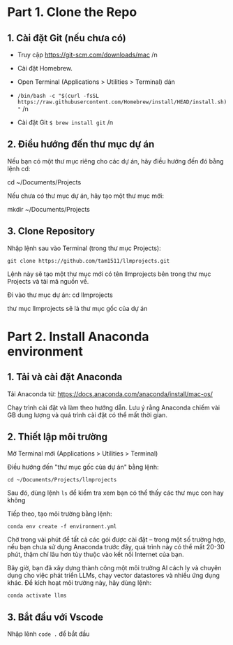 # Part 1. Clone the Repo

## 1. Cài đặt Git (nếu chưa có)

- Truy cập https://git-scm.com/downloads/mac /n
- Cài đặt Homebrew.
- Open Terminal (Applications > Utilities > Terminal) dán

-   `/bin/bash -c "$(curl -fsSL https://raw.githubusercontent.com/Homebrew/install/HEAD/install.sh)"` /n
- Cài đặt Git `$ brew install git` /n

## 2. Điều hướng đến thư mục dự án

Nếu bạn có một thư mục riêng cho các dự án, hãy điều hướng đến đó bằng lệnh cd: 

cd ~/Documents/Projects

Nếu chưa có thư mục dự án, hãy tạo một thư mục mới:

mkdir ~/Documents/Projects

## 3. Clone Repository

Nhập lệnh sau vào Terminal (trong thư mục Projects):

`git clone https://github.com/tam1511/llmprojects.git`

Lệnh này sẽ tạo một thư mục mới có tên llmprojects bên trong thư mục Projects và tải mã nguồn về.

Đi vào thư mục dự án: cd llmprojects

thư mục llmprojects sẽ là thư mục gốc của dự án

# Part 2. Install Anaconda environment

## 1. Tải và cài đặt Anaconda

Tải Anaconda từ: https://docs.anaconda.com/anaconda/install/mac-os/

Chạy trình cài đặt và làm theo hướng dẫn. Lưu ý rằng Anaconda chiếm vài GB dung lượng và quá trình cài đặt có thể mất thời gian.

## 2. Thiết lập môi trường

Mở Terminal mới (Applications > Utilities > Terminal)

Điều hướng đến "thư mục gốc của dự án" bằng lệnh:

`cd ~/Documents/Projects/llmprojects`

Sau đó, dùng lệnh `ls` để kiểm tra xem bạn có thể thấy các thư mục con hay không

Tiếp theo, tạo môi trường bằng lệnh:

`conda env create -f environment.yml`

Chờ trong vài phút để tất cả các gói được cài đặt – trong một số trường hợp, nếu bạn chưa sử dụng Anaconda trước đây, quá trình này có thể mất 20-30 phút, thậm chí lâu hơn tùy thuộc vào kết nối Internet của bạn.

Bây giờ, bạn đã xây dựng thành công một môi trường AI cách ly và chuyên dụng cho việc phát triển LLMs, chạy vector datastores và nhiều ứng dụng khác. Để kích hoạt môi trường này, hãy dùng lệnh:

`conda activate llms`

## 3. Bắt đầu với Vscode 

Nhập lênh `code .` để bắt đầu













